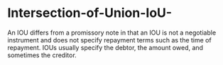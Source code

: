 # Intersection-of-Union-IoU-
An IOU differs from a promissory note in that an IOU is not a negotiable instrument and does not specify repayment terms such as the time of repayment. IOUs usually specify the debtor, the amount owed, and sometimes the creditor. 
